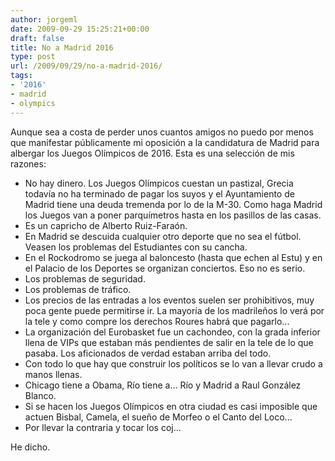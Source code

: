 ```yaml
---
author: jorgeml
date: 2009-09-29 15:25:21+00:00
draft: false
title: No a Madrid 2016
type: post
url: /2009/09/29/no-a-madrid-2016/
tags:
- '2016'
- madrid
- olympics
---
```


Aunque sea a costa de perder unos cuantos amigos no puedo por menos que manifestar públicamente mi oposición a la candidatura de Madrid para albergar los Juegos Olímpicos de 2016. Esta es una selección de mis razones:

* No hay dinero. Los Juegos Olímpicos cuestan un pastizal, Grecia todavía no ha terminado de pagar los suyos y el Ayuntamiento de Madrid tiene una deuda tremenda por lo de la M-30. Como haga Madrid los Juegos van a poner parquímetros hasta en los pasillos de las casas.
* Es un capricho de Alberto Ruiz-Faraón.
* En Madrid se descuida cualquier otro deporte que no sea el fútbol. Veasen los problemas del Estudiantes con su cancha.
* En el Rockodromo se juega al baloncesto (hasta que echen al Estu) y en el Palacio de los Deportes se organizan conciertos. Eso no es serio.
* Los problemas de seguridad.
* Los problemas de tráfico.
* Los precios de las entradas a los eventos suelen ser prohibitivos, muy poca gente puede permitirse ir. La mayoría de los madrileños lo verá por la tele y como compre los derechos Roures habrá que pagarlo...
* La organización del Eurobasket fue un cachondeo, con la grada inferior llena de VIPs que estaban más pendientes de salir en la tele de lo que pasaba. Los aficionados de verdad estaban arriba del todo.
* Con todo lo que hay que construir los políticos se lo van a llevar crudo a manos llenas.
* Chicago tiene a Obama, Río tiene a... Río y Madrid a Raul González Blanco.
* Si se hacen los Juegos Olímpicos en otra ciudad es casi imposible que actuen Bisbal, Camela, el sueño de Morfeo o el Canto del Loco...
* Por llevar la contraria y tocar los coj...

He dicho.
